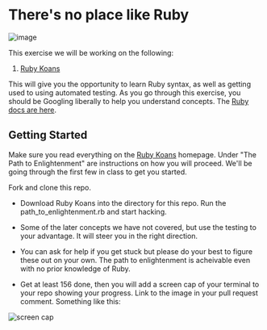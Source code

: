 # There's no place like Ruby

![image](https://media.giphy.com/media/jqPFMngIElHz2/giphy.gif)

This exercise we will be working on the following: 

1. [Ruby Koans](http://rubykoans.com/)

This will give you the opportunity to learn Ruby syntax, as well as getting used to using automated testing. As you go through this exercise, you should be Googling liberally to help you understand concepts. The [Ruby docs are here](https://ruby-doc.org/core-2.5.1/).


## Getting Started

Make sure you read everything on the [Ruby Koans](http://rubykoans.com/) homepage. Under "The Path to Enlightenment" are instructions on how you will proceed. We'll be going through the first few in class to get you started. 

Fork and clone this repo.

- Download Ruby Koans into the directory for this repo. Run the path_to_enlightenment.rb and start hacking.

- Some of the later concepts we have not covered, but use the testing to your advantage. It will steer you in the right direction.

- You can ask for help if you get stuck but please do your best to figure these out on your own. The path to enlightenment is acheivable even with no prior knowledge of Ruby.

- Get at least 156 done, then you will add a screen cap of your terminal to your repo showing your progress. Link to the image in your pull request comment. Something like this:

![screen cap](https://i.imgur.com/x48fCZf.png)


